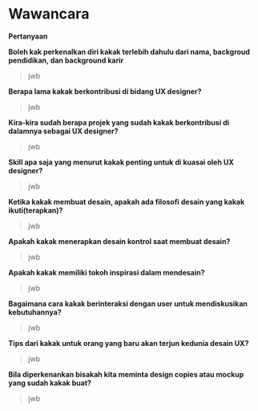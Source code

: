 # Wawancara

**Pertanyaan**

**Boleh kak perkenalkan diri kakak terlebih dahulu dari nama, backgroud pendidikan, dan background karir**
> jwb

**Berapa lama kakak berkontribusi di bidang UX designer?**
> jwb

**Kira-kira sudah berapa projek yang sudah kakak berkontribusi di dalamnya sebagai UX designer?**
> jwb

**Skill apa saja yang menurut kakak penting untuk di kuasai oleh UX designer?**
> jwb

**Ketika kakak membuat desain, apakah ada filosofi desain yang kakak ikuti(terapkan)?**
> jwb

**Apakah kakak menerapkan desain kontrol saat membuat desain?**
> jwb

**Apakah kakak memiliki tokoh inspirasi dalam mendesain?**
> jwb

**Bagaimana cara kakak berinteraksi dengan user untuk mendiskusikan kebutuhannya?**
> jwb

**Tips dari kakak untuk orang yang baru akan terjun kedunia desain UX?**
> jwb

**Bila diperkenankan bisakah kita meminta design copies atau mockup yang sudah kakak buat?**
> jwb
